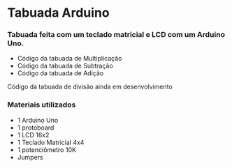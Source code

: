 # Tabuada Arduino

<h3>Tabuada feita com um teclado matricial e LCD com um Arduino Uno.</h3>

<ul>
<li>Código da tabuada de Multiplicação</li>
<li>Código da tabuada de Subtração</li>
<li>Código da tabuada de Adição</li>
</ul>

<p> Código da tabuada de divisão ainda em desenvolvimento</p>

<h3> Materiais utilizados</h3>

<ul>
<li> 1 Arduino Uno </li>
<li> 1 protoboard </li>
<li> 1 LCD 16x2 </li>
<li> 1 Teclado Matricial 4x4 </li>
<li> 1 potenciômetro 10K </li>
<li> Jumpers </li>
</ul>
